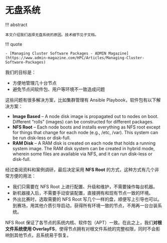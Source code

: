 # 无盘系统

!!! abstract

    本文介绍我们选择无盘系统的原因。技术细节见子文档。

!!! quote

    - [Managing Cluster Software Packages - ADMIN Magazine](https://www.admin-magazine.com/HPC/Articles/Managing-Cluster-Software-Packages)

我们的目标是：

- 方便地管理几十台节点
- 避免节点间软件包、用户等环境不一致造成问题

这些问题有很多解决方案，比如集群管理有 Ansible Playbook，软件包有以下解决方案：

- **Image Based** – A node disk image is propagated out to nodes on boot. Different “rolls” (images) can be constructed for different packages.
- **NFS Root** – Each node boots and installs everything as NFS root except for things that change for each node (e.g., /etc, /var). This system can be run disk-less or disk-full.
- **RAM Disk** – A RAM disk is created on each node that holds a running system image. The RAM disk system can be created in hybrid mode, wherein some files are available via NFS, and it can run disk-less or disk-full.

经过查阅资料和案例调研，最后决定采用 **NFS Root** 的方式，这种方式有几个非常方便的用法：

- 我们只需要在 NFS Root 上进行配置、升级和维护，不需要操作每台机器。
- 新机器接入后，不需要手动安装配置，直接拥有和现有节点一致的环境。
- 外出比赛时，选取需要的 NFS Root 写几个一样的盘，顺便写上引导也可以。到赛场，用其他介质引导启动，获得所有环境一致的节点，不用再一台台装系统。

NFS Root 保证了各节点的系统内核、软件包（APT）一致。在此之上，我们**对根文件系统使用 OverlayFS**，使得节点拥有对根文件系统的完整权限，同时不会影响到其他节点，且系统易于恢复。
